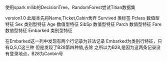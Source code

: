 使用spark mllib的DecisionTree，RandomForest尝试Titian数据集

version1.0
此版本先将Name,Ticket,Cabin舍弃
Survived 类标签
Pclass   数值型特征
Sex      类别型特征
Age      数值型特征
SibSp    数值型特征
Parch    数值型特征
Fare     数值型特征
Embarked 类别型特征

在Embarked这一列中发现有两个行记录为非法记录
Embarked为类别行特征，只有Q,S,C这三种
但是发现了B28第四种值,去除
之所以为B28,是因为这两条记录没有登录地点，B28为Canbin号
